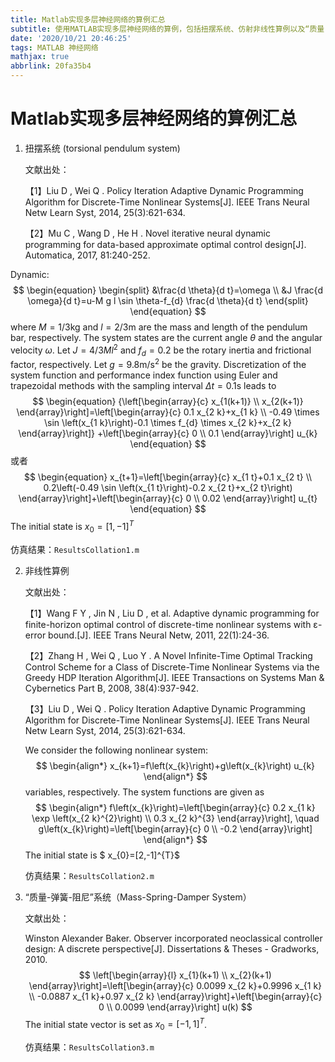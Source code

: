 ```yaml
---
title: Matlab实现多层神经网络的算例汇总
subtitle: 使用MATLAB实现多层神经网络的算例，包括扭摆系统、仿射非线性算例以及“质量-弹簧-阻尼”系统。
date: '2020/10/21 20:46:25'
tags: MATLAB 神经网络
mathjax: true
abbrlink: 20fa35b4
---
```


# Matlab实现多层神经网络的算例汇总

1. 扭摆系统 (torsional pendulum system)

   文献出处：
   
   【1】Liu D , Wei Q . Policy Iteration Adaptive Dynamic Programming Algorithm for Discrete-Time Nonlinear Systems[J]. IEEE Trans Neural Netw Learn Syst, 2014, 25(3):621-634.
   
   【2】Mu C , Wang D , He H . Novel iterative neural dynamic programming for data-based approximate optimal control design[J]. Automatica, 2017, 81:240-252.

Dynamic:
$$
\begin{equation}
\begin{split}
   &\frac{d \theta}{d t}=\omega \\
   &J \frac{d \omega}{d t}=u-M g l \sin \theta-f_{d} \frac{d \theta}{d t}
   \end{split}
   \end{equation}
$$
   where $M=1 / 3 \mathrm{kg}$ and $l=2 / 3 \mathrm{m}$ are the mass and length of the pendulum bar, respectively. The system states are the current angle $\theta$ and the angular velocity $\omega .$ Let $J=4 / 3 M l^{2}$ and $f_{d}=0.2$ be the rotary inertia and frictional factor, respectively. Let $g=9.8 \mathrm{m} / \mathrm{s}^{2}$ be the gravity. Discretization of the system function and performance index function using Euler and trapezoidal methods with the sampling interval $\Delta t=0.1 \mathrm{s}$ leads to
$$
\begin{equation}
   {\left[\begin{array}{c}
   x_{1(k+1)} \\
   x_{2(k+1)}
   \end{array}\right]=\left[\begin{array}{c}
   0.1 x_{2 k}+x_{1 k} \\
   -0.49 \times \sin \left(x_{1 k}\right)-0.1 \times f_{d} \times x_{2 k}+x_{2 k}
   \end{array}\right]} 
   +\left[\begin{array}{c}
   0 \\
   0.1
   \end{array}\right] u_{k}
   \end{equation}
$$
   或者
$$
\begin{equation}
x_{t+1}=\left[\begin{array}{c}
   x_{1 t}+0.1 x_{2 t} \\
   0.2\left(-0.49 \sin \left(x_{1 t}\right)-0.2 x_{2 t}+x_{2 t}\right)
   \end{array}\right]+\left[\begin{array}{c}
   0 \\
   0.02
   \end{array}\right] u_{t}
\end{equation}
$$
   The initial state is $x_{0}=[1,-1]^{T}$



仿真结果：`ResultsCollation1.m`


2. 非线性算例

   文献出处：

   【1】Wang F Y , Jin N , Liu D , et al. Adaptive dynamic programming for finite-horizon optimal control of discrete-time nonlinear systems with ε-error bound.[J]. IEEE Trans Neural Netw, 2011, 22(1):24-36.

   【2】Zhang H , Wei Q , Luo Y . A Novel Infinite-Time Optimal Tracking Control Scheme for a Class of Discrete-Time Nonlinear Systems via the Greedy HDP Iteration Algorithm[J]. IEEE Transactions on Systems Man & Cybernetics Part B, 2008, 38(4):937-942.

   【3】Liu D , Wei Q . Policy Iteration Adaptive Dynamic Programming Algorithm for Discrete-Time Nonlinear Systems[J]. IEEE Trans Neural Netw Learn Syst, 2014, 25(3):621-634.

   We consider the following nonlinear system:
   $$
   \begin{align*}
   x_{k+1}=f\left(x_{k}\right)+g\left(x_{k}\right) u_{k}
   \end{align*}
   $$
   variables, respectively. The system functions are given as
   $$
   \begin{align*}
   f\left(x_{k}\right)=\left[\begin{array}{c}
   0.2 x_{1 k} \exp \left(x_{2 k}^{2}\right) \\
   0.3 x_{2 k}^{3}
   \end{array}\right], \quad g\left(x_{k}\right)=\left[\begin{array}{c}
   0 \\
   -0.2
   \end{array}\right]
   \end{align*}
   $$
   The initial state is $ x_{0}=[2,-1]^{T}$

   仿真结果：`ResultsCollation2.m`

3. “质量-弹簧-阻尼”系统（Mass-Spring-Damper System）

   文献出处：

   Winston Alexander Baker. Observer incorporated neoclassical controller design: A discrete perspective[J]. Dissertations & Theses - Gradworks, 2010.
   $$
   \left[\begin{array}{l}
   x_{1}(k+1) \\
   x_{2}(k+1)
   \end{array}\right]=\left[\begin{array}{c}
   0.0099 x_{2 k}+0.9996 x_{1 k} \\
   -0.0887 x_{1 k}+0.97 x_{2 k}
   \end{array}\right]+\left[\begin{array}{c}
   0 \\
   0.0099
   \end{array}\right] u(k)
   $$
    The initial state vector is set as $x_{0}=[-1,1]^{T}$.

   仿真结果：`ResultsCollation3.m`

